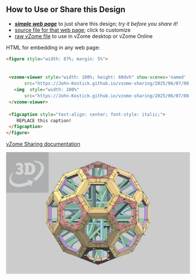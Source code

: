 
## How to Use or Share this Design

 - [***simple web page***](<https://John-Kostick.github.io/vzome-sharing/2025/06/07/08-42-41-16--axis-stick-construction-3/>) to just share this design; *try it before you share it!*
 - [source file for that web page](<https://github.com/John-Kostick/vzome-sharing/edit/main/2025/06/07/08-42-41-16--axis-stick-construction-3/index.md>); click to customize
 - [raw vZome file](<https://raw.githubusercontent.com/John-Kostick/vzome-sharing/main/2025/06/07/08-42-41-16--axis-stick-construction-3/16--axis-stick-construction-3.vZome>) to use in vZome desktop or vZome Online
 
 HTML for embedding in any web page:
 ```html
<figure style="width: 87%; margin: 5%">
  
  
  <vzome-viewer style="width: 100%; height: 60dvh" show-scenes='named'
        src="https://John-Kostick.github.io/vzome-sharing/2025/06/07/08-42-41-16--axis-stick-construction-3/16--axis-stick-construction-3.vZome" >
    <img  style="width: 100%"
        src="https://John-Kostick.github.io/vzome-sharing/2025/06/07/08-42-41-16--axis-stick-construction-3/16--axis-stick-construction-3.png" >
  </vzome-viewer>

  <figcaption style="text-align: center; font-style: italic;">
     REPLACE this caption!
  </figcaption>
</figure>

 ```

[vZome Sharing documentation](https://vzome.github.io/vzome/sharing.html#how-it-works)

![Image](<16--axis-stick-construction-3.png>)

